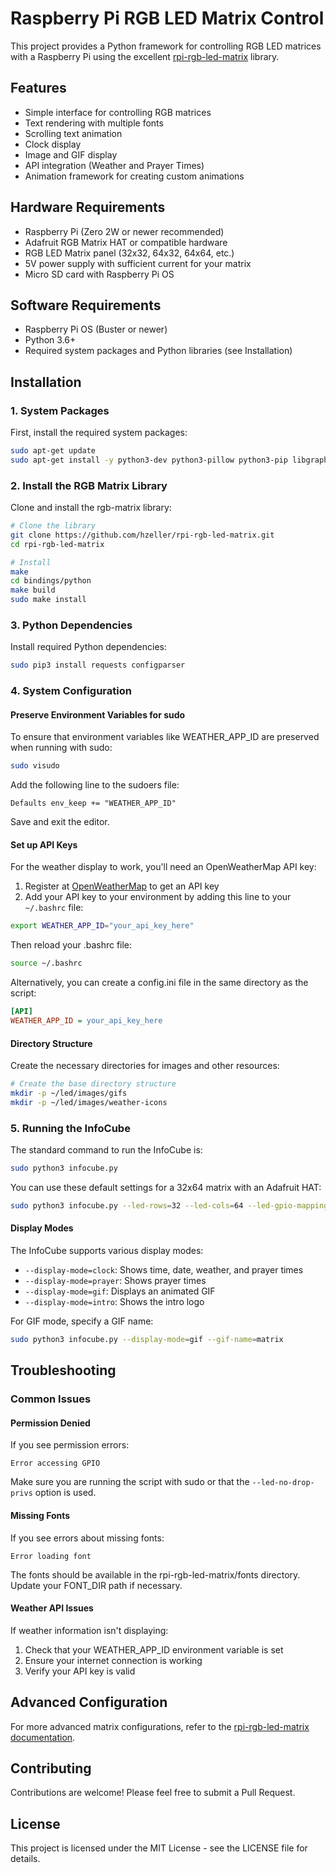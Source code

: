 # Raspberry Pi RGB LED Matrix Control

This project provides a Python framework for controlling RGB LED matrices with a Raspberry Pi using the excellent [rpi-rgb-led-matrix](https://github.com/hzeller/rpi-rgb-led-matrix) library.

## Features

- Simple interface for controlling RGB matrices
- Text rendering with multiple fonts
- Scrolling text animation
- Clock display
- Image and GIF display
- API integration (Weather and Prayer Times)
- Animation framework for creating custom animations

## Hardware Requirements

- Raspberry Pi (Zero 2W or newer recommended)
- Adafruit RGB Matrix HAT or compatible hardware
- RGB LED Matrix panel (32x32, 64x32, 64x64, etc.)
- 5V power supply with sufficient current for your matrix
- Micro SD card with Raspberry Pi OS

## Software Requirements

- Raspberry Pi OS (Buster or newer)
- Python 3.6+
- Required system packages and Python libraries (see Installation)

## Installation

### 1. System Packages

First, install the required system packages:

```bash
sudo apt-get update
sudo apt-get install -y python3-dev python3-pillow python3-pip libgraphicsmagick++-dev libwebp-dev git
```

### 2. Install the RGB Matrix Library

Clone and install the rgb-matrix library:

```bash
# Clone the library
git clone https://github.com/hzeller/rpi-rgb-led-matrix.git
cd rpi-rgb-led-matrix

# Install
make
cd bindings/python
make build
sudo make install
```

### 3. Python Dependencies

Install required Python dependencies:

```bash
sudo pip3 install requests configparser
```

### 4. System Configuration

#### Preserve Environment Variables for sudo

To ensure that environment variables like WEATHER_APP_ID are preserved when running with sudo:

```bash
sudo visudo
```

Add the following line to the sudoers file:

```
Defaults env_keep += "WEATHER_APP_ID"
```

Save and exit the editor.

#### Set up API Keys

For the weather display to work, you'll need an OpenWeatherMap API key:

1. Register at [OpenWeatherMap](https://openweathermap.org/api) to get an API key
2. Add your API key to your environment by adding this line to your `~/.bashrc` file:

```bash
export WEATHER_APP_ID="your_api_key_here"
```

Then reload your .bashrc file:

```bash
source ~/.bashrc
```

Alternatively, you can create a config.ini file in the same directory as the script:

```ini
[API]
WEATHER_APP_ID = your_api_key_here
```

#### Directory Structure

Create the necessary directories for images and other resources:

```bash
# Create the base directory structure
mkdir -p ~/led/images/gifs
mkdir -p ~/led/images/weather-icons
```

### 5. Running the InfoCube

The standard command to run the InfoCube is:

```bash
sudo python3 infocube.py
```

You can use these default settings for a 32x64 matrix with an Adafruit HAT:

```bash
sudo python3 infocube.py --led-rows=32 --led-cols=64 --led-gpio-mapping=adafruit-hat --led-rgb-sequence=rbg --led-brightness=40 --led-no-drop-privs --led-slowdown-gpio=2 --led-pwm-bits=8 --led-scan-mode=0
```

#### Display Modes

The InfoCube supports various display modes:

- `--display-mode=clock`: Shows time, date, weather, and prayer times
- `--display-mode=prayer`: Shows prayer times
- `--display-mode=gif`: Displays an animated GIF
- `--display-mode=intro`: Shows the intro logo

For GIF mode, specify a GIF name:

```bash
sudo python3 infocube.py --display-mode=gif --gif-name=matrix
```

## Troubleshooting

### Common Issues

#### Permission Denied

If you see permission errors:

```
Error accessing GPIO
```

Make sure you are running the script with sudo or that the `--led-no-drop-privs` option is used.

#### Missing Fonts

If you see errors about missing fonts:

```
Error loading font
```

The fonts should be available in the rpi-rgb-led-matrix/fonts directory. Update your FONT_DIR path if necessary.

#### Weather API Issues

If weather information isn't displaying:

1. Check that your WEATHER_APP_ID environment variable is set
2. Ensure your internet connection is working
3. Verify your API key is valid

## Advanced Configuration

For more advanced matrix configurations, refer to the [rpi-rgb-led-matrix documentation](https://github.com/hzeller/rpi-rgb-led-matrix#changing-parameters-via-command-line-flags).

## Contributing

Contributions are welcome! Please feel free to submit a Pull Request.

## License

This project is licensed under the MIT License - see the LICENSE file for details.